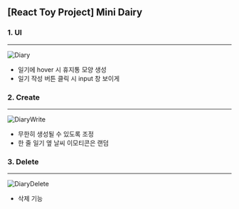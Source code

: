## [React Toy Project] Mini Dairy 

### 1. UI
<hr />

![Diary](https://user-images.githubusercontent.com/63231681/126579011-178214a2-14fc-4ade-88f4-0a3fbd87f83b.gif)

- 일기에 hover 시 휴지통 모양 생성
- 일기 작성 버튼 클릭 시 input 창 보이게



### 2. Create
<hr />

![DiaryWrite](https://user-images.githubusercontent.com/63231681/126579030-62c41074-c23a-4f1f-a31e-dee547341868.gif)

- 무한히 생성될 수 있도록 조정
- 한 줄 일기 옆 날씨 이모티콘은 랜덤



### 3. Delete
<hr />

![DiaryDelete](https://user-images.githubusercontent.com/63231681/126579040-b987e36c-8d21-400b-991d-e294c296c222.gif)

- 삭제 기능

